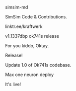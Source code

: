 simsim-md

SimSim Code & Contributions.

linktr.ee/kraftwerk

v1.1337dbp ok741s release

For you kiddo, Oktay.

Release!

Update 1.0 of Ok741s codebase.

Max one neuron deploy

It's live!